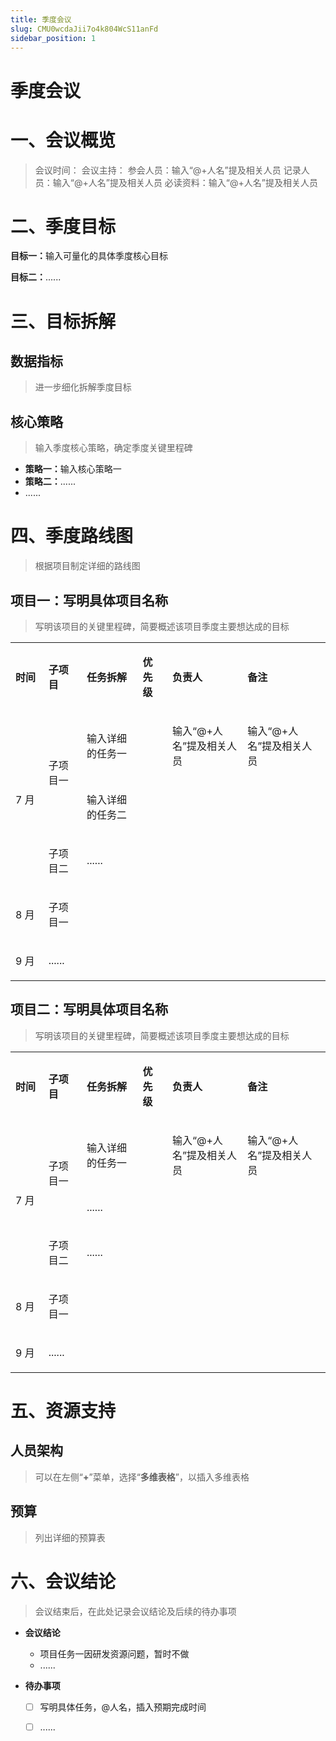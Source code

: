 ```yaml
---
title: 季度会议
slug: CMU0wcdaJii7o4k804WcS11anFd
sidebar_position: 1
---
```



# 季度会议

# 一、会议概览

> 会议时间：
> 会议主持：
> 参会人员：输入“@+人名”提及相关人员
> 记录人员：输入“@+人名”提及相关人员
> 必读资料：输入“@+人名”提及相关人员

# 二、季度目标

<b>目标一：</b>输入可量化的具体季度核心目标

<b>目标二：</b>......

# 三、目标拆解

## 数据指标

> 进一步细化拆解季度目标

## 核心策略

> 输入季度核心策略，确定季度关键里程碑

- <b>策略一：</b>输入核心策略一
- <b>策略二：</b>......
- ......

# 四、季度路线图

> 根据项目制定详细的路线图

## 项目一：写明具体项目名称

> 写明该项目的关键里程碑，简要概述该项目季度主要想达成的目标

<table>
<colgroup>
<col width="94"/>
<col width="100"/>
<col width="185"/>
<col width="78"/>
<col width="199"/>
<col width="236"/>
</colgroup>
<tbody>
<tr><td><p><b>时间</b></p></td><td><p><b>子项目</b></p></td><td><p><b>任务拆解</b></p></td><td><p><b>优先级</b></p></td><td><p><b>负责人</b></p></td><td><p><b>备注</b></p></td></tr>
<tr><td rowspan="3"><p>7 月</p></td><td rowspan="2"><p>子项目一</p></td><td><p>输入详细的任务一</p></td><td></td><td><p>输入“@+人名”提及相关人员</p></td><td><p>输入“@+人名”提及相关人员</p></td></tr>
<tr><td><p>输入详细的任务二</p></td><td></td><td></td><td></td></tr>
<tr><td><p>子项目二</p></td><td><p>......</p></td><td></td><td></td><td></td></tr>
<tr><td><p>8 月</p></td><td><p>子项目一</p></td><td></td><td></td><td></td><td></td></tr>
<tr><td><p>9 月</p></td><td><p>......</p></td><td></td><td></td><td></td><td></td></tr>
</tbody>
</table>

## 项目二：写明具体项目名称

> 写明该项目的关键里程碑，简要概述该项目季度主要想达成的目标

<table>
<colgroup>
<col width="94"/>
<col width="100"/>
<col width="185"/>
<col width="78"/>
<col width="199"/>
<col width="236"/>
</colgroup>
<tbody>
<tr><td><p><b>时间</b></p></td><td><p><b>子项目</b></p></td><td><p><b>任务拆解</b></p></td><td><p><b>优先级</b></p></td><td><p><b>负责人</b></p></td><td><p><b>备注</b></p></td></tr>
<tr><td rowspan="3"><p>7 月</p></td><td rowspan="2"><p>子项目一</p></td><td><p>输入详细的任务一</p></td><td></td><td><p>输入“@+人名”提及相关人员</p></td><td><p>输入“@+人名”提及相关人员</p></td></tr>
<tr><td><p>......</p></td><td></td><td></td><td></td></tr>
<tr><td><p>子项目二</p></td><td><p>......</p></td><td></td><td></td><td></td></tr>
<tr><td><p>8 月</p></td><td><p>子项目一</p></td><td></td><td></td><td></td><td></td></tr>
<tr><td><p>9 月</p></td><td><p>......</p></td><td></td><td></td><td></td><td></td></tr>
</tbody>
</table>

# 五、资源支持

## 人员架构

> 可以在左侧“<b>+</b>”菜单，选择“<b>多维表格</b>”，以插入多维表格

## 预算

> 列出详细的预算表

# 六<b>、会议结论</b>

> 会议结束后，在此处记录会议结论及后续的待办事项

- <b>会议结论</b>
    - 项目任务一因研发资源问题，暂时不做
    - ......

- <b>待办事项</b>
    - [ ] 写明具体任务，@人名，插入预期完成时间
    - [ ] ......


